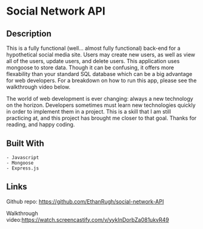 # Social Network API

## Description
This is a fully functional (well... almost fully functional) back-end for a hypothetical social media site. Users may create new users, as well as view all of the users, update users, and delete users. This application uses mongoose to store data. Though it can be confusing, it offers more flexability than your standard SQL database which can be a big advantage for web developers. For a breakdown on how to run this app, please see the walkthrough video below. 

The world of web development is ever changing: always a new technology on the horizon. Developers sometimes must learn new technologies quickly in order to implement them in a project. This is a skill that I am still practicing at, and this project has brought me closer to that goal. Thanks for reading, and happy coding.

## Built With
    - Javascript
    - Mongoose
    - Express.js

## Links
Github repo: https://github.com/EthanRugh/social-network-API

Walkthrough video:https://watch.screencastify.com/v/yykInDorbZa081ukvR49